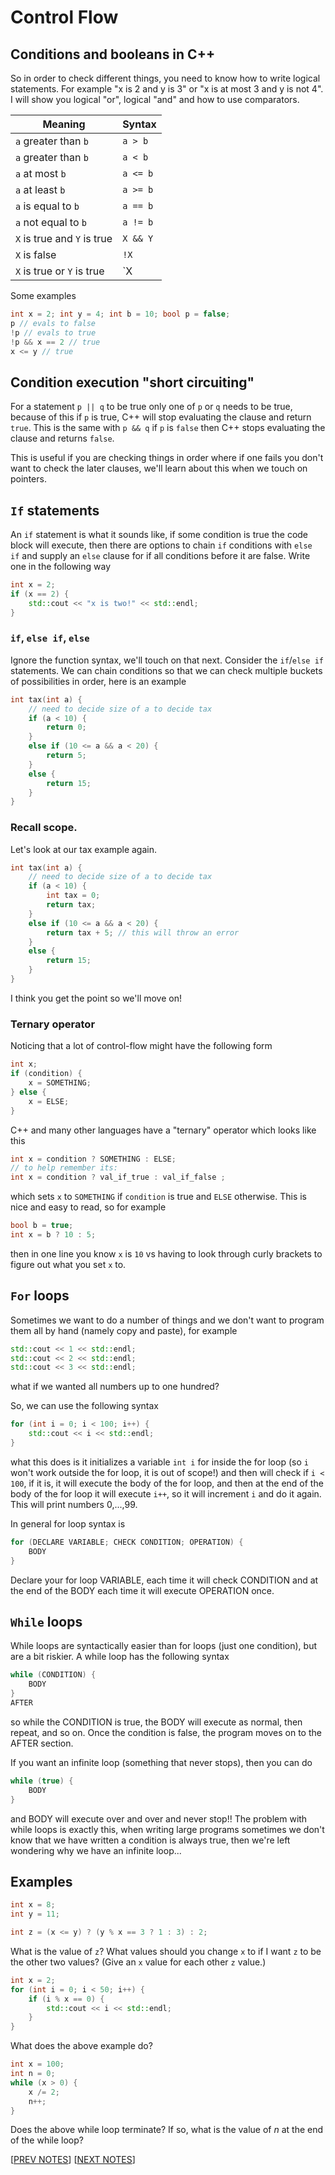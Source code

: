 # Control Flow 

## Conditions and booleans in C++

So in order to check different things, you need to know how to write logical statements. For example "x is 2 and y is 3" or "x is at most 3 and y is not 4". I will show you logical "or", logical "and" and how to use comparators.

| Meaning              | Syntax   |
| -------------------- | -------- |
| `a` greater than `b` | `a > b`  |
| `a` greater than `b` | `a < b`  |      
| `a` at most `b`      | `a <= b` |
| `a` at least `b`     | `a >= b` |
| `a` is equal to `b`  | `a == b` |
| `a` not equal to `b` | `a != b` |
| `X` is true and `Y` is true | `X && Y` | 
| `X` is false | `!X` | 
| `X` is true or `Y` is true | `X || Y` | 

Some examples 

```cpp
int x = 2; int y = 4; int b = 10; bool p = false;
p // evals to false
!p // evals to true
!p && x == 2 // true
x <= y // true
```

## Condition execution "short circuiting"

For a statement `p || q` to be true only one of `p` or `q` needs to be true, because of this if `p` is true, C++ will stop evaluating the clause and return `true`. This is the same with `p && q` if `p` is `false` then C++ stops evaluating the clause and returns `false`. 

This is useful if you are checking things in order where if one fails you don't want to check the later clauses, we'll learn about this when we touch on pointers.

## `If` statements 

An `if` statement is what it sounds like, if some condition is true the code block will execute, then there are options to chain `if` conditions with `else if` and supply an `else` clause for if all conditions before it are false. Write one in the following way

```cpp
int x = 2;
if (x == 2) {
    std::cout << "x is two!" << std::endl;
}
```

### `if`, `else if`, `else`

Ignore the function syntax, we'll touch on that next. Consider the `if`/`else if` statements. We can chain conditions so that we can check multiple buckets of possibilities in order, here is an example

```cpp
int tax(int a) {
    // need to decide size of a to decide tax
    if (a < 10) {
        return 0;
    }
    else if (10 <= a && a < 20) {
        return 5;
    }
    else {
        return 15;
    }
}
```

### Recall scope.

Let's look at our tax example again.

```cpp
int tax(int a) {
    // need to decide size of a to decide tax
    if (a < 10) {
        int tax = 0;
        return tax;
    }
    else if (10 <= a && a < 20) {
        return tax + 5; // this will throw an error
    }
    else {
        return 15;
    }
}
```

I think you get the point so we'll move on! 

### Ternary operator

Noticing that a lot of control-flow might have the following form 

```cpp
int x;
if (condition) {
    x = SOMETHING;
} else {
    x = ELSE;
}
```

C++ and many other languages have a "ternary" operator which looks like this 

```cpp
int x = condition ? SOMETHING : ELSE;
// to help remember its:
int x = condition ? val_if_true : val_if_false ; 
```

which sets `x` to `SOMETHING` if `condition` is true and `ELSE` otherwise. This is nice and easy to read, so for example 

```cpp
bool b = true;
int x = b ? 10 : 5;
```

then in one line you know `x` is `10` vs having to look through curly brackets to figure out what you set `x` to.

## `For` loops

Sometimes we want to do a number of things and we don't want to program them all by hand (namely copy and paste), for example 
```cpp
std::cout << 1 << std::endl;
std::cout << 2 << std::endl;
std::cout << 3 << std::endl;
```
what if we wanted all numbers up to one hundred? 

So, we can use the following syntax 

```cpp 
for (int i = 0; i < 100; i++) {
    std::cout << i << std::endl;
}
```

what this does is it initializes a variable `int i` for inside the for loop (so `i` won't work outside the for loop, it is out of scope!) and then will check if `i < 100`, if it is, it will execute the body of the for loop, and then at the end of the body of the for loop it will execute `i++`, so it will increment `i` and do it again. This will print numbers 0,...,99. 

In general for loop syntax is 

```cpp
for (DECLARE VARIABLE; CHECK CONDITION; OPERATION) {
    BODY
}
```

Declare your for loop VARIABLE, each time it will check CONDITION and at the end of the BODY each time it will execute OPERATION once. 

## `While` loops

While loops are syntactically easier than for loops (just one condition), 
but are a bit riskier. A while loop has the following syntax 

```cpp 
while (CONDITION) {
    BODY
}
AFTER
```

so while the CONDITION is true, the BODY will execute as normal, then repeat, and so on. Once the condition is false, the program moves on to the AFTER section.

If you want an infinite loop (something that never stops), then you can do 

```cpp
while (true) {
    BODY
}
``` 

and BODY will execute over and over and never stop!! The problem with while loops is exactly this, when writing large programs sometimes we don't know that we have written a condition is always true, then we're left wondering why we have an infinite loop...


## Examples 

```cpp
int x = 8;
int y = 11;

int z = (x <= y) ? (y % x == 3 ? 1 : 3) : 2;
```
What is the value of `z`? 
What values should you change `x` to if I want `z` to be the other two values? (Give an `x` value for each other `z` value.)

```cpp
int x = 2;
for (int i = 0; i < 50; i++) {
    if (i % x == 0) {
        std::cout << i << std::endl;
    }
}
```
What does the above example do? 

```cpp
int x = 100;
int n = 0;
while (x > 0) {
    x /= 2;
    n++;
}
```
Does the above while loop terminate? If so, what is the value of $n$ at the end of the while loop? 

[[PREV NOTES](./02_variables.md)]
[[NEXT NOTES](./03_stdin.md)]